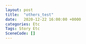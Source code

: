 ```yaml
---
layout: post
title:  "others_test"
date:   2020-12-22 16:00:00 +0000
categories: Etc
Tags: Story Etc
SceneCode: []
---
```

